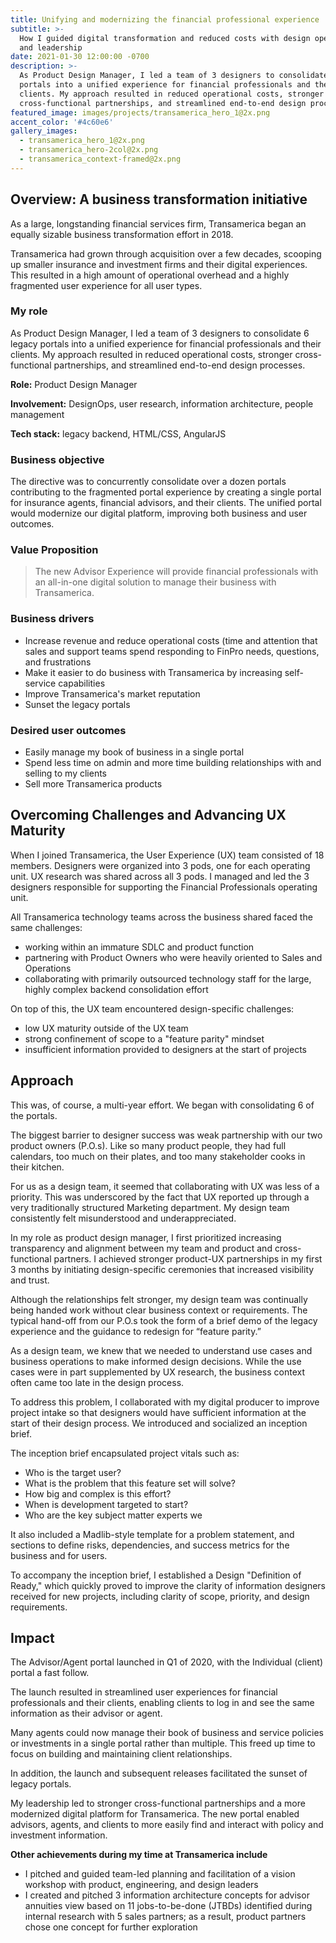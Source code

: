 ```yaml
---
title: Unifying and modernizing the financial professional experience
subtitle: >-
  How I guided digital transformation and reduced costs with design operations
  and leadership
date: 2021-01-30 12:00:00 -0700
description: >-
  As Product Design Manager, I led a team of 3 designers to consolidate 6 legacy
  portals into a unified experience for financial professionals and their
  clients. My approach resulted in reduced operational costs, stronger
  cross-functional partnerships, and streamlined end-to-end design processes.
featured_image: images/projects/transamerica_hero_1@2x.png
accent_color: '#4c60e6'
gallery_images:
  - transamerica_hero_1@2x.png
  - transamerica_hero-2col@2x.png
  - transamerica_context-framed@2x.png
---
```

## Overview: A business transformation initiative

As a large, longstanding financial services firm, Transamerica began an equally sizable business transformation effort in 2018.

Transamerica had grown through acquisition over a few decades, scooping up smaller insurance and investment firms and their digital experiences. This resulted in a high amount of operational overhead and a highly fragmented user experience for all user types.

### My role

As Product Design Manager, I led a team of 3 designers to consolidate 6 legacy portals into a unified experience for financial professionals and their clients. My approach resulted in reduced operational costs, stronger cross-functional partnerships, and streamlined end-to-end design processes.<!-- notionvc: edc8b225-a748-4efa-9287-4c76923ce34f -->

**Role:** Product Design Manager

**Involvement:** DesignOps, user research, information architecture, people management

**Tech stack:** legacy backend, HTML/CSS, AngularJS

### Business objective

The directive was to concurrently consolidate over a dozen portals contributing to the fragmented portal experience by creating a single portal for insurance agents, financial advisors, and their clients. The unified portal would modernize our digital platform, improving both business and user outcomes.

### Value Proposition

> The new Advisor Experience will provide financial professionals with an all-in-one digital solution to manage their business with Transamerica.

### Business drivers

* Increase revenue and reduce operational costs (time and attention that sales and support teams spend responding to FinPro needs, questions, and frustrations
* Make it easier to do business with Transamerica by increasing self-service capabilities
* Improve Transamerica's market reputation
* Sunset the legacy portals

### Desired user outcomes

* Easily manage my book of business in a single portal
* Spend less time on admin and more time building relationships with and selling to my clients
* Sell more Transamerica products

## Overcoming Challenges and Advancing UX Maturity

When I joined Transamerica, the User Experience (UX) team consisted of 18 members. Designers were organized into 3 pods, one for each operating unit. UX research was shared across all 3 pods. I managed and led the 3 designers responsible for supporting the Financial Professionals operating unit.

All Transamerica technology teams across the business shared faced the same challenges:

* working within an immature SDLC and product function
* partnering with Product Owners who were heavily oriented to Sales and Operations
* collaborating with primarily outsourced technology staff for the large, highly complex backend consolidation effort

On top of this, the UX team encountered design-specific challenges:

* low UX maturity outside of the UX team
* strong confinement of scope to a "feature parity" mindset
* insufficient information provided to designers at the start of projects

## Approach

This was, of course, a multi-year effort. We began with consolidating 6 of the portals.

The biggest barrier to designer success was weak partnership with our two product owners (P.O.s). Like so many product people, they had full calendars, too much on their plates, and too many stakeholder cooks in their kitchen.

For us as a design team, it seemed that collaborating with UX was less of a priority. This was underscored by the fact that UX reported up through a very traditionally structured Marketing department. My design team consistently felt misunderstood and underappreciated.

In my role as product design manager, I first prioritized increasing transparency and alignment between my team and product and cross-functional partners. I achieved stronger product-UX partnerships in my first 3 months by initiating design-specific ceremonies that increased visibility and trust.

Although the relationships felt stronger, my design team was continually being handed work without clear business context or requirements. The typical hand-off from our P.O.s took the form of a brief demo of the legacy experience and the guidance to redesign for “feature parity.”

As a design team, we knew that we needed to understand use cases and business operations to make informed design decisions. While the use cases were in part supplemented by UX research, the business context often came too late in the design process.

To address this problem, I collaborated with my digital producer to improve project intake so that designers would have sufficient information at the start of their design process. We introduced and socialized an inception brief.

The inception brief encapsulated project vitals such as:

* Who is the target user?
* What is the problem that this feature set will solve?
* How big and complex is this effort?
* When is development targeted to start?
* Who are the key subject matter experts we

It also included a Madlib-style template for a problem statement, and sections to define risks, dependencies, and success metrics for the business and for users.

To accompany the inception brief, I established a Design "Definition of Ready," which quickly proved to improve the clarity of information designers received for new projects, including clarity of scope, priority, and design requirements.

## Impact

The Advisor/Agent portal launched in Q1 of 2020, with the Individual (client) portal a fast follow.

The launch resulted in streamlined user experiences for financial professionals and their clients, enabling clients to log in and see the same information as their advisor or agent.

Many agents could now manage their book of business and service policies or investments in a single portal rather than multiple. This freed up time to focus on building and maintaining client relationships.

In addition, the launch and subsequent releases facilitated the sunset of legacy portals.

My leadership led to stronger cross-functional partnerships and a more modernized digital platform for Transamerica. The new portal enabled advisors, agents, and clients to more easily find and interact with policy and investment information.

**Other achievements during my time at Transamerica include**

* I pitched and guided team-led planning and facilitation of a vision workshop with product, engineering, and design leaders
* I created and pitched 3 information architecture concepts for advisor annuities view based on 11 jobs-to-be-done (JTBDs) identified during internal research with 5 sales partners; as a result, product partners chose one concept for further exploration

<!-- notionvc: 51d47299-b5f2-47f5-a077-5d2e3422e39f --><!-- notionvc: f427bdb1-3af6-4d7a-b6bc-ad3c0c94de94 -->